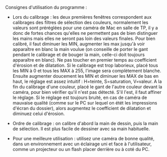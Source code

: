 Consignes d'utilisation du programme :

  * Lors du calibrage : les deux premières fenêtres correspondent aux calibrages des filtres de sélection des couleurs, normalement les valeurs sont préréglées pour une caméra de Mac en salle de TP, il y a donc de fortes chances qu'elles ne permettent pas de bien distinguer les mains mais elles ne seront pas loin des valeurs finales.
    Pour bien calibré, il faut diminuer les MIN, augmenter les max jusqu'à voir apparaître en blanc la main voulue (on conseille de porter le gant pendant le calibrage et de bouger la main, celle-ci doit toujours apparaître en blanc). Ne pas toucher en premier temps au coefficient d'érosion et de dilatation.
    Si le calibrage est trop laborieux, placé tous les MIN à 0 et tous les MAX à 255, l'image sera complètement blanche. Ensuite augmenter doucement les MIN et diminuer les MAX de bas en haut, le réglage est assez intuitif : H=teinte, S=saturation, V=valeur.
    A la fin du calibrage d'une couleur, placé le gant de l'autre couleur devant la caméra, pour bien vérifier qu'il n'est pas détecté. S'il l'est, il faut affiner le réglage. Si le réglage est toujours bruité, en cas de caméra de mauvaise qualité (comme sur le PC sur lequel on étét les impressions d'écran du dossier), alors augmentez le coefficient de dilatation et diminuez celui d'érosion.

  * Ordre de calibrage : on calibre d'abord la main de dessin, puis la main de sélection. Il est plus facile de dessiner avec sa main habituelle.

  * Pour une meilleure utilisation : utilisez une caméra de bonne qualité, dans un environnement avec un éclairage uni et face à l'utilisateur, comme un projecteur ou un flash placer derrière ou à coté du PC.
